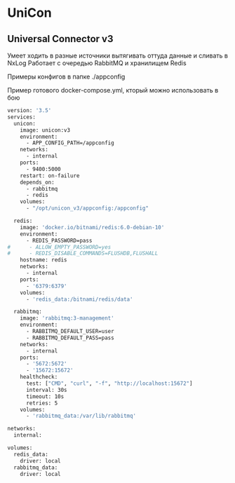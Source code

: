 # UniCon

## Universal Connector v3

Умеет ходить в разные источники вытягивать оттуда данные и сливать в NxLog
Работает с очередью RabbitMQ и хранилищем Redis

Примеры конфигов в папке ./appconfig

Пример готового docker-compose.yml, кторый можно использовать в бою
```dockerfile
version: '3.5'
services:
  unicon:
    image: unicon:v3
    environment:
      - APP_CONFIG_PATH=/appconfig
    networks:
      - internal
    ports:
      - 9400:5000
    restart: on-failure
    depends_on:
      - rabbitmq
      - redis
    volumes:
      - "/opt/unicon_v3/appconfig:/appconfig"

  redis:
    image: 'docker.io/bitnami/redis:6.0-debian-10'
    environment:
      - REDIS_PASSWORD=pass
#      - ALLOW_EMPTY_PASSWORD=yes
#      - REDIS_DISABLE_COMMANDS=FLUSHDB,FLUSHALL
    hostname: redis
    networks:
      - internal
    ports:
      - '6379:6379'
    volumes:
      - 'redis_data:/bitnami/redis/data'

  rabbitmq:
    image: 'rabbitmq:3-management'
    environment:
      - RABBITMQ_DEFAULT_USER=user
      - RABBITMQ_DEFAULT_PASS=pass
    networks:
      - internal
    ports:
      - '5672:5672'
      - '15672:15672'
    healthcheck:
      test: ["CMD", "curl", "-f", "http://localhost:15672"]
      interval: 30s
      timeout: 10s
      retries: 5
    volumes:
      - 'rabbitmq_data:/var/lib/rabbitmq'

networks:
  internal:

volumes:
  redis_data:
    driver: local
  rabbitmq_data:
    driver: local
```
